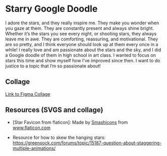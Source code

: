 # Starry Google Doodle
I adore the stars, and they really inspire me. They make you wonder when you gaze at them. They are constantly present and always shine bright. Whether it’s the stars you see every night, or shooting stars, they always leave me in awe. They are comforting, reassuring, and motivational. They are so pretty, and I think everyone should look up at them every once in a while!
I really love and am passionate about the stars and the sky, and I did a Google doodle of them in high school in art class. I wanted to focus on stars this time and show myself how I’ve improved since then.
I want to do justice to a topic that I’m so passionate about!



## Collage
[Link to Figma Collage](https://www.figma.com/file/9m9fEMygcFjPdj59Rql2WG/Google-Doodle?node-id=0%3A1)


## Resources (SVGS and collage)

* [Star Favicon from flaticon]: 
Made by <a href="https://www.flaticon.com/authors/smashicons" title="Smashicons">Smashicons</a> from <a href="https://www.flaticon.com/" title="Flaticon"> www.flaticon.com</a>

* Resource for how to skew the hanging stars: https://greensock.com/forums/topic/15187-question-about-staggering-multiple-animations/